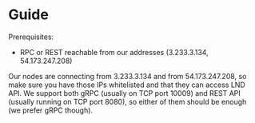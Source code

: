 # Guide

Prerequisites:

* RPC or REST reachable from our addresses (3.233.3.134, 54.173.247.208)

Our nodes are connecting from 3.233.3.134 and from 54.173.247.208, so make sure you have those IPs whitelisted and that they can access LND API. We support both gRPC (usually on TCP port 10009) and REST API (usually running on TCP port 8080), so either of them should be enough (we prefer gRPC though).

